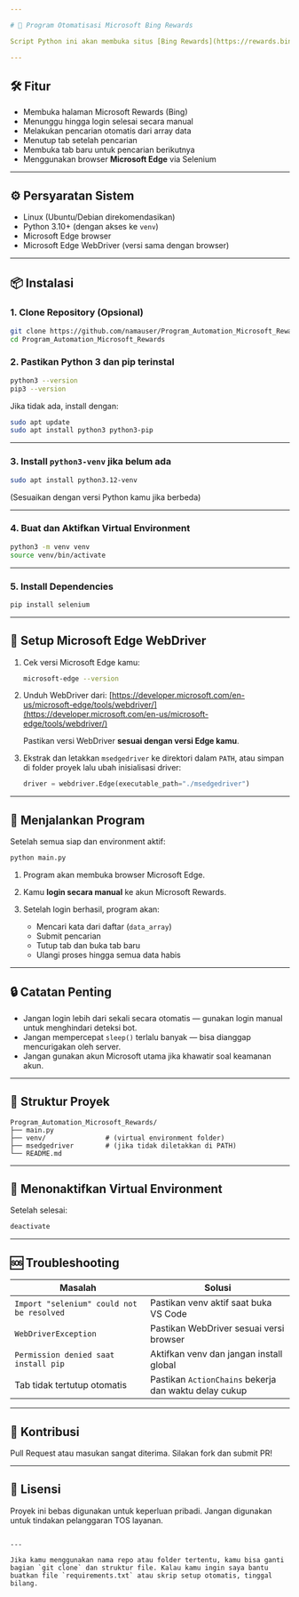```yaml
---

# 🎯 Program Otomatisasi Microsoft Bing Rewards

Script Python ini akan membuka situs [Bing Rewards](https://rewards.bing.com), memungkinkan kamu login secara manual, lalu mengotomatiskan pencarian berdasarkan daftar kata kunci, menutup tab setelah selesai, dan membuka tab baru untuk keyword selanjutnya.

---
```


## 🛠️ Fitur

- Membuka halaman Microsoft Rewards (Bing)
- Menunggu hingga login selesai secara manual
- Melakukan pencarian otomatis dari array data
- Menutup tab setelah pencarian
- Membuka tab baru untuk pencarian berikutnya
- Menggunakan browser **Microsoft Edge** via Selenium

---

## ⚙️ Persyaratan Sistem

- Linux (Ubuntu/Debian direkomendasikan)
- Python 3.10+ (dengan akses ke `venv`)
- Microsoft Edge browser
- Microsoft Edge WebDriver (versi sama dengan browser)

---

## 📦 Instalasi

### 1. Clone Repository (Opsional)

```bash
git clone https://github.com/namauser/Program_Automation_Microsoft_Rewards.git
cd Program_Automation_Microsoft_Rewards
````

### 2. Pastikan Python 3 dan pip terinstal

```bash
python3 --version
pip3 --version
```

Jika tidak ada, install dengan:

```bash
sudo apt update
sudo apt install python3 python3-pip
```

---

### 3. Install `python3-venv` jika belum ada

```bash
sudo apt install python3.12-venv
```

(Sesuaikan dengan versi Python kamu jika berbeda)

---

### 4. Buat dan Aktifkan Virtual Environment

```bash
python3 -m venv venv
source venv/bin/activate
```

---

### 5. Install Dependencies

```bash
pip install selenium
```

---

## 🧭 Setup Microsoft Edge WebDriver

1. Cek versi Microsoft Edge kamu:

   ```bash
   microsoft-edge --version
   ```

2. Unduh WebDriver dari:
   [https://developer.microsoft.com/en-us/microsoft-edge/tools/webdriver/](https://developer.microsoft.com/en-us/microsoft-edge/tools/webdriver/)

   Pastikan versi WebDriver **sesuai dengan versi Edge kamu**.

3. Ekstrak dan letakkan `msedgedriver` ke direktori dalam `PATH`, atau simpan di folder proyek lalu ubah inisialisasi driver:

   ```python
   driver = webdriver.Edge(executable_path="./msedgedriver")
   ```

---

## 🚀 Menjalankan Program

Setelah semua siap dan environment aktif:

```bash
python main.py
```

1. Program akan membuka browser Microsoft Edge.
2. Kamu **login secara manual** ke akun Microsoft Rewards.
3. Setelah login berhasil, program akan:

   * Mencari kata dari daftar (`data_array`)
   * Submit pencarian
   * Tutup tab dan buka tab baru
   * Ulangi proses hingga semua data habis

---

## 🔒 Catatan Penting

* Jangan login lebih dari sekali secara otomatis — gunakan login manual untuk menghindari deteksi bot.
* Jangan mempercepat `sleep()` terlalu banyak — bisa dianggap mencurigakan oleh server.
* Jangan gunakan akun Microsoft utama jika khawatir soal keamanan akun.

---

## 📄 Struktur Proyek

```
Program_Automation_Microsoft_Rewards/
├── main.py
├── venv/               # (virtual environment folder)
├── msedgedriver        # (jika tidak diletakkan di PATH)
└── README.md
```

---

## 🧹 Menonaktifkan Virtual Environment

Setelah selesai:

```bash
deactivate
```

---

## 🆘 Troubleshooting

| Masalah                                   | Solusi                                                |
| ----------------------------------------- | ----------------------------------------------------- |
| `Import "selenium" could not be resolved` | Pastikan venv aktif saat buka VS Code                 |
| `WebDriverException`                      | Pastikan WebDriver sesuai versi browser               |
| `Permission denied saat install pip`      | Aktifkan venv dan jangan install global               |
| Tab tidak tertutup otomatis               | Pastikan `ActionChains` bekerja dan waktu delay cukup |

---

## 🤝 Kontribusi

Pull Request atau masukan sangat diterima. Silakan fork dan submit PR!

---

## 📜 Lisensi

Proyek ini bebas digunakan untuk keperluan pribadi. Jangan digunakan untuk tindakan pelanggaran TOS layanan.

```

---

Jika kamu menggunakan nama repo atau folder tertentu, kamu bisa ganti bagian `git clone` dan struktur file. Kalau kamu ingin saya bantu buatkan file `requirements.txt` atau skrip setup otomatis, tinggal bilang.